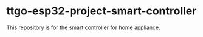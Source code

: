 # ttgo-esp32-project-smart-controller
This repository is for the smart controller for home appliance.
